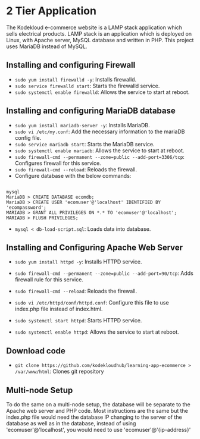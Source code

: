 # 2 Tier Application
The Kodekloud e-commerce website is a LAMP stack application which sells electrical products. LAMP stack is an application which is deployed on Linux, with Apache server, MySQL database and written in PHP. This project uses MariaDB instead of MySQL. 

## Installing and configuring Firewall
- `sudo yum install firewalld -y`: Installs firewalld.
- `sudo service firewalld start`: Starts the firewalld service.
- `sudo systemctl enable firewalld`: Allows the service to start at reboot.

## Installing and configuring MariaDB database
- `sudo yum install mariadb-server -y`: Installs MariaDB.
- `sudo vi /etc/my.conf`: Add the necessary information to the mariaDB config file.
- `sudo service mariadb start`: Starts the MariaDB service.
- `sudo systemctl enable mariadb`: Allows the service to start at reboot.
- `sudo firewall-cmd --permanent --zone=public --add-port=3306/tcp`: Configures firewall for this service.
- `sudo firewall-cmd --reload`: Reloads the firewall.
- Configure database with the below commands:

```

mysql
MariaDB > CREATE DATABASE ecomdb;
MariaDB > CREATE USER 'ecomuser'@'localhost' IDENTIFIED BY 'ecompassword';
MARIADB > GRANT ALL PRIVILEGES ON *.* TO 'ecomuser'@'localhost';
MARIADB > FLUSH PRIVILEGES;

```

- `mysql < db-load-script.sql`: Loads data into database.

## Installing and Configuring Apache Web Server
- `sudo yum install httpd -y`: Installs HTTPD service.
- `sudo firewall-cmd --permanent --zone=public --add-port=90/tcp`: Adds firewall rule for this service.
- `sudo firewall-cmd --reload`: Reloads the firewall.

- `sudo vi /etc/httpd/conf/httpd.conf`: Configure this file to use index.php file instead of index.html.
- `sudo systemctl start httpd`: Starts HTTPD service.
- `sudo systemctl enable httpd`: Allows the service to start at reboot.

## Download code
- `git clone https://github.com/kodekloudhub/learning-app-ecommerce > /var/www/html`: Clones git repository

## Multi-node Setup
To do the same on a multi-node setup, the database will be separate to the Apache web server and PHP code. Most instructions are the same but the index.php file would need the database IP changing to the server of the database as well as in the database, instead of using 'ecomuser'@'localhost', you would need to use 'ecomuser'@'{ip-address}'
